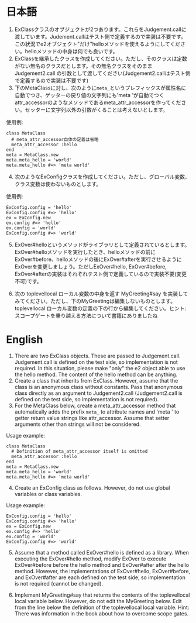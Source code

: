 # 日本語

1. ExClassクラスのオブジェクトが2つあります。これらをJudgement.callに渡しています。Judement.callはテスト側で定義するので実装は不要です。この状況でe2オブジェクト"だけ"helloメソッドを使えるようにしてください。helloメソッドの中身は何でも良いです。
2. ExClassを継承したクラスを作成してください。ただし、そのクラスは定数がない無名のクラスだとします。その無名クラスをそのままJudgement2.call の引数として渡してください(Judgement2.callはテスト側で定義するので実装は不要です)
3. 下のMetaClassに対し、次のように`meta_`というプレフィックスが属性名に自動でつき、ゲッターの戻り値の文字列にも'meta 'が自動でつくattr_accessorのようなメソッドであるmeta_attr_accessorを作ってください。セッターに文字列以外の引数がくることは考えないとします。

使用例:

```
class MetaClass
  # meta_attr_accessor自体の定義は省略
  meta_attr_accessor :hello
end
meta = MetaClass.new
meta.meta_hello = 'world'
meta.meta_hello #=> 'meta world'
```

4. 次のようなExConfigクラスを作成してください。ただし、グローバル変数、クラス変数は使わないものとします。

使用例:

```
ExConfig.config = 'hello'
ExConfig.config #=> 'hello'
ex = ExConfig.new
ex.config #=> 'hello'
ex.config = 'world'
ExConfig.config #=> 'world'
```

5. ExOver#helloというメソッドがライブラリとして定義されているとします。ExOver#helloメソッドを実行したとき、helloメソッドの前にExOver#before、helloメソッドの後にExOver#afterを実行させるようにExOverを変更しましょう。ただしExOver#hello, ExOver#before, ExOver#afterの実装はそれぞれテスト側で定義しているので実装不要(変更不可)です。

6. 次の toplevellocal ローカル変数の中身を返す MyGreeting#say を実装してみてください。ただし、下のMyGreetingは編集しないものとします。toplevellocal ローカル変数の定義の下の行から編集してください。ヒント: スコープゲートを乗り越える方法について書籍にありましたね

# English

1. There are two ExClass objects. These are passed to Judgement.call. Judgement.call is defined on the test side, so implementation is not required. In this situation, please make "only" the e2 object able to use the hello method. The content of the hello method can be anything.
2. Create a class that inherits from ExClass. However, assume that the class is an anonymous class without constants. Pass that anonymous class directly as an argument to Judgement2.call (Judgement2.call is defined on the test side, so implementation is not required).
3. For the MetaClass below, create a meta_attr_accessor method that automatically adds the prefix `meta_` to attribute names and 'meta ' to getter return value strings like attr_accessor. Assume that setter arguments other than strings will not be considered.

Usage example:

```
class MetaClass
  # Definition of meta_attr_accessor itself is omitted
  meta_attr_accessor :hello
end
meta = MetaClass.new
meta.meta_hello = 'world'
meta.meta_hello #=> 'meta world'
```

4. Create an ExConfig class as follows. However, do not use global variables or class variables.

Usage example:

```
ExConfig.config = 'hello'
ExConfig.config #=> 'hello'
ex = ExConfig.new
ex.config #=> 'hello'
ex.config = 'world'
ExConfig.config #=> 'world'
```

5. Assume that a method called ExOver#hello is defined as a library. When executing the ExOver#hello method, modify ExOver to execute ExOver#before before the hello method and ExOver#after after the hello method. However, the implementations of ExOver#hello, ExOver#before, and ExOver#after are each defined on the test side, so implementation is not required (cannot be changed).

6. Implement MyGreeting#say that returns the contents of the toplevellocal local variable below. However, do not edit the MyGreeting below. Edit from the line below the definition of the toplevellocal local variable. Hint: There was information in the book about how to overcome scope gates.
